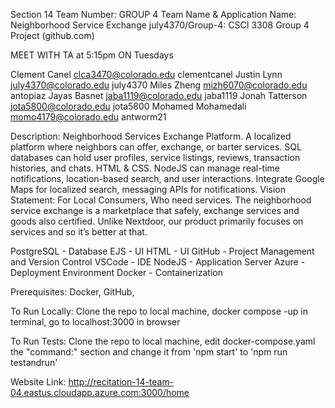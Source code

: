 Section 14
Team Number: GROUP 4 
Team Name & Application Name: Neighborhood Service Exchange
july4370/Group-4: CSCI 3308 Group 4 Project (github.com)

MEET WITH TA at 5:15pm ON Tuesdays

Clement Canel clca3470@colorado.edu clementcanel
Justin Lynn july4370@colorado.edu july4370
Miles Zheng mizh6070@colorado.edu antopiaz
Jayas Basnet jaba1119@colorado.edu jaba1119
Jonah Tatterson jota5800@colorado.edu jota5800 
Mohamed Mohamedali momo4179@colorado.edu antworm21

Description: Neighborhood Services Exchange Platform. A localized platform where neighbors can offer, exchange, or barter services. SQL databases can hold user profiles, service listings, reviews, transaction histories, and chats. HTML & CSS. NodeJS can manage real-time notifications, location-based search, and user interactions. Integrate Google Maps for localized search, messaging APIs for notifications.
Vision Statement: For Local Consumers, Who need services. The neighborhood service exchange is a marketplace that safely, exchange services and goods also certified. Unlike Nextdoor, our product primarily focuses on services and so it’s better at that.

PostgreSQL - Database
EJS - UI
HTML - UI
GitHub - Project Management and Version Control
VSCode - IDE
NodeJS - Application Server
Azure - Deployment Environment
Docker - Containerization

Prerequisites: Docker, GitHub, 

To Run Locally: Clone the repo to local machine, docker compose -up in terminal, go to localhost:3000 in browser

To Run Tests: Clone the repo to local machine, edit docker-compose.yaml the "command:" section and change it from 'npm start' to 'npm run testandrun'

Website Link: http://recitation-14-team-04.eastus.cloudapp.azure.com:3000/home
